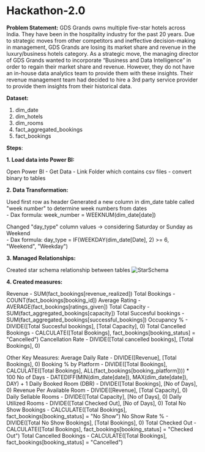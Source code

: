 # Hackathon-2.0

**Problem Statement:**
GDS Grands owns multiple five-star hotels across India. They have been in the 
hospitality industry for the past 20 years. Due to strategic moves from other 
competitors and ineffective decision-making in management, GDS Grands are 
losing its market share and revenue in the luxury/business hotels category. 
As a strategic move, the managing director of GDS Grands wanted to 
incorporate “Business and Data Intelligence” in order to regain their market share 
and revenue. However, they do not have an in-house data analytics team to 
provide them with these insights.
Their revenue management team had decided to hire a 3rd party service provider 
to provide them insights from their historical data.

**Dataset:**

1. dim_date
2. dim_hotels
3. dim_rooms
4. fact_aggregated_bookings
5. fact_bookings

**Steps**:

**1. Load data into Power BI:**

   Open Power BI - Get Data - Link Folder which contains csv files - convert binary to tables

**2. Data Transformation:**

   Used first row as header
   Generated a new column in dim_date table called "week number" to determine week numbers from dates<br>
         - Dax formula: week_number = WEEKNUM(dim_date[date])

  Changed "day_type" column values -> considering Saturday or Sunday as Weekend<br>
         - Dax formula: day_type = IF(WEEKDAY(dim_date[Date], 2) >= 6, "Weekend", "Weekday")

**3. Managed Relationships:**

  Created star schema relationship between tables
![StarSchema](https://github.com/VarunWayakole/Hackathon-2.0/assets/91410941/f31e1950-b33d-4c4a-b68a-7810ffdd9f9b)

**4. Created measures:**

Revenue - SUM(fact_bookings[revenue_realized])
Total Bookings - COUNT(fact_bookings[booking_id])
Average Rating - AVERAGE(fact_bookings[ratings_given])
Total Capacity - SUM(fact_aggregated_bookings[capacity])
Total Succesful bookings - SUM(fact_aggregated_bookings[successful_bookings])
Occupancy % - DIVIDE([Total Succesful bookings], [Total Capacity], 0)
Total Cancelled Bookings - CALCULATE([Total Bookings], fact_bookings[booking_status] = "Cancelled")
Cancellation Rate - DIVIDE([Total cancelled bookings], [Total Bookings], 0)

Other Key Measures:
Average Daily Rate - DIVIDE([Revenue], [Total Bookings], 0)
Booking % by Platform - DIVIDE([Total Bookings], CALCULATE([Total Bookings], ALL(fact_bookings[booking_platform]))) * 100
No of Days - DATEDIFF(MIN(dim_date[date]), MAX(dim_date[date]), DAY) + 1
Daily Booked Room (DBR) - DIVIDE([Total Bookings], [No of Days], 0)
Revenue Per Available Room - DIVIDE([Revenue], [Total Capacity], 0)
Daily Sellable Rooms - DIVIDE([Total Capacity], [No of Days], 0)
Daily Utilized Rooms - DIVIDE([Total Checked Out], [No of Days], 0)
Total No Show Bookings - CALCULATE([Total Bookings], fact_bookings[booking_status] = "No Show")
No Show Rate % - DIVIDE([Total No Show Bookings], [Total Bookings], 0)
Total Checked Out - CALCULATE([Total Bookings], fact_bookings[booking_status] = "Checked Out")
Total Cancelled Bookings - CALCULATE([Total Bookings], fact_bookings[booking_status] = "Cancelled")
